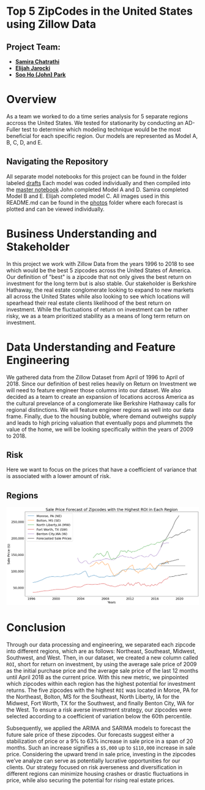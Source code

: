 # Top 5 ZipCodes in the United States using Zillow Data


## Project Team:
 - [**Samira Chatrathi**](https://github.com/sgchatrathi)
 - [**Elijah Jarocki**](https://github.com/ejarocki)
 - [**Soo Ho (John) Park**](https://github.com/soohojp)


# Overview
As a team we worked to do a time series analysis for 5 separate regions accross the United States. We tested for stationarity by conducting an AD-Fuller test to determine which modeling technique would be the most beneficial for each specific region. Our models are represented as Model A, B, C, D, and E.

## Navigating the Repository
All separate model notebooks for this project  can be found in the folder labeled [drafts](https://github.com/soohojp/Phase4_Project/tree/main/time-series/drafts) Each model was coded individually and then compiled into the [master notebook](https://github.com/soohojp/Phase4_Project/blob/main/time-series/Final_Notebook_compiled_1stdraft.ipynb) John completed Model A and D. Samira completed Model B and E. Elijah completed model C. All images used in this README.md can be found in the [photos](https://github.com/soohojp/Phase4_Project/tree/main/time-series/photos) folder where each forecast is plotted and can be viewed individually.

# Business Understanding and Stakeholder

In this project we work with Zillow Data from the years 1996 to 2018 to see which would be the best 5 zipcodes across the United States of America. Our definition of "best" is a zipcode that not only gives the best return on investment for the long term but is also stable. Our stakeholder is Berkshire Hathaway, the real estate conglomerate looking to expand to new markets all across the United States while also looking to see which locations will spearhead their real estate clients likelihood of the best return on investment. While the fluctuations of return on investment can be rather risky, we as a team prioritized stability as a means of long term return on investment.

# Data Understanding and Feature Engineering

We gathered data from the Zillow Dataset from April of 1996 to April of 2018. Since our definition of best relies heavily on Return on Investment we will need to feature engineer those columns into our dataset. We also decided as a team to create an expansion of locations accross America as the cultural prevelance of a conglomerate like Berkshire Hathaway calls for regional distinctions. We will feature engineer regions as well into our data frame. Finally, due to the housing bubble, where demand outweighs supply and leads to high pricing valuation that eventually pops and plummets the value of the home, we will be looking specifically within the years of 2009 to 2018.  

## Risk
Here we want to focus on the prices that have a coefficient of variance that is associated with a lower amount of risk.

## Regions


![All_forecast](time-series/photos/all_forecasts.png)

# Conclusion
Through our data processing and engineering, we separated each zipcode into different regions, which are as follows: Northeast, Southeast, Midwest, Southwest, and West. Then, in our dataset, we created a new column called `ROI`, short for return on investment, by using the average sale price of 2009 as the initial purchase price and the average sale price of the last 12 months until April 2018 as the current price. With this new metric, we pinpointed which zipcodes within each region has the highest potential for investment returns. The five zipcodes with the highest `ROI` was located in Moroe, PA for the Northeast, Bolton, MS for the Southeast, North Liberty, IA for the Midwest, Fort Worth, TX for the Southwest, and finally Benton City, WA for the West. To ensure a risk averse investment strategy, our zipcodes were selected according to a coefficient of variation below the 60th percentile.

Subsequently, we applied the ARIMA and SARIMA models to forecast the future sale price of these zipcodes. Our forecasts suggest either a stabilization of price or a 9% to 63% increase in sale price in a span of 20 months. Such an increase signifies a `$5,000` up to `$110,000` increase in sale price. Considering the upward trend in sale price, investing in the zipcodes we’ve analyze can serve as potentially lucrative opportunities for our clients. Our strategy focused on risk averseness and diversification in different regions can minimize housing crashes or drastic fluctuations in price, while also securing the potential for rising real estate prices.
